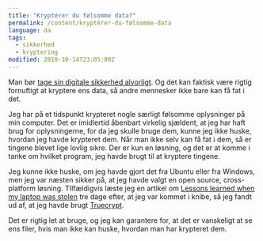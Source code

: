 ```yaml
---
title: "Kryptérer du følsomme data?"
permalink: /content/kryptérer-du-følsomme-data
language: da
tags:
  - sikkerhed
  - kryptering
modified: 2010-10-14T23:05:00Z
---
```


Man bør [tage sin digitale sikkerhed alvorligt](http://larsolesen.dk/content/interesseret-i-din-egen-digitale-sikkerhed). Og det kan faktisk være rigtig fornuftigt at kryptere ens data, så andre mennesker ikke bare kan få fat i det.

Jeg har på et tidspunkt krypteret nogle særligt følsomme oplysninger på min computer. Det er imidlertid åbenbart virkelig sjældent, at jeg har haft brug for oplysningerne, for da jeg skulle bruge dem, kunne jeg ikke huske, hvordan jeg havde krypteret dem. Når man ikke selv kan få fat i dem, så er tingene blevet lige lovlig sikre. Der er kun en løsning, og det er at komme i tanke om hvilket program, jeg havde brugt til at kryptere tingene.

Jeg kunne ikke huske, om jeg havde gjort det fra Ubuntu eller fra Windows, men jeg var næsten sikker på, at jeg havde valgt en open source, cross-platform løsning. TIlfældigvis læste jeg en artikel om [Lessons learned when my laptop was stolen](http://lifehacker.com/5663246/lessons-i-learned-when-my-laptop-was-stolen) tre dage efter, at jeg var kommet i knibe, så jeg fandt ud af, at jeg havde brugt [Truecrypt](http://truecrypt.com).

Det er rigtig let at bruge, og jeg kan garantere for, at det er vanskeligt at se ens filer, hvis man ikke kan huske, hvordan man har krypteret dem.
